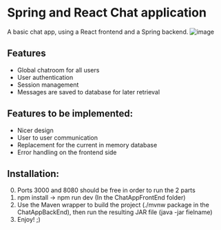 # Spring and React Chat application
A basic chat app, using a React frontend and a Spring backend.
![image](https://github.com/gtamaaas/spring-react-chatapp/assets/113902867/b8a61008-34fa-482a-9ad3-82c98d3d245d)

## Features
- Global chatroom for all users
- User authentication
- Session management
- Messages are saved to database for later retrieval
## Features to be implemented:
- Nicer design
- User to user communication
- Replacement for the current in memory database
- Error handling on the frontend side
## Installation:
0. Ports 3000 and 8080 should be free in order to run the 2 parts
1. npm install -> npm run dev (In the ChatAppFrontEnd folder) 
2. Use the Maven wrapper to build the project (./mvnw package in the ChatAppBackEnd), then run the resulting JAR file (java -jar fielname)
3. Enjoy! ;)
